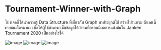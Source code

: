 # Tournament-Winner-with-Graph
โปรเจคนี้ได้นำความรู้ Data Structure ที่เกี่ยวกับ Graph มาประยุกต์ใช้
สร้างโปรแกรม ฉันคนนี้เคยชนะใครมานะ 
เพื่อให้ผู้ใช้สามารถเช็กข้อมูลได้ว่าคนที่กรอกมีผลการแข่งขันใน Janken Tournament 2020 เป็นอย่างไรได้

![image](https://github.com/user-attachments/assets/8abc81ef-e9cb-4b2e-8173-44170b954f8e)
![image](https://github.com/user-attachments/assets/fda52bbb-33a1-48b0-aa8b-d01e22243efd)
![image](https://github.com/user-attachments/assets/3e6bc0b1-1751-4d7b-bbf5-22f780c1ea95)


